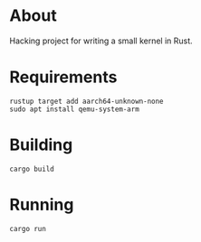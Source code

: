 # About
Hacking project for writing a small kernel in Rust.

# Requirements
    rustup target add aarch64-unknown-none
    sudo apt install qemu-system-arm

# Building
    cargo build

# Running
    cargo run
